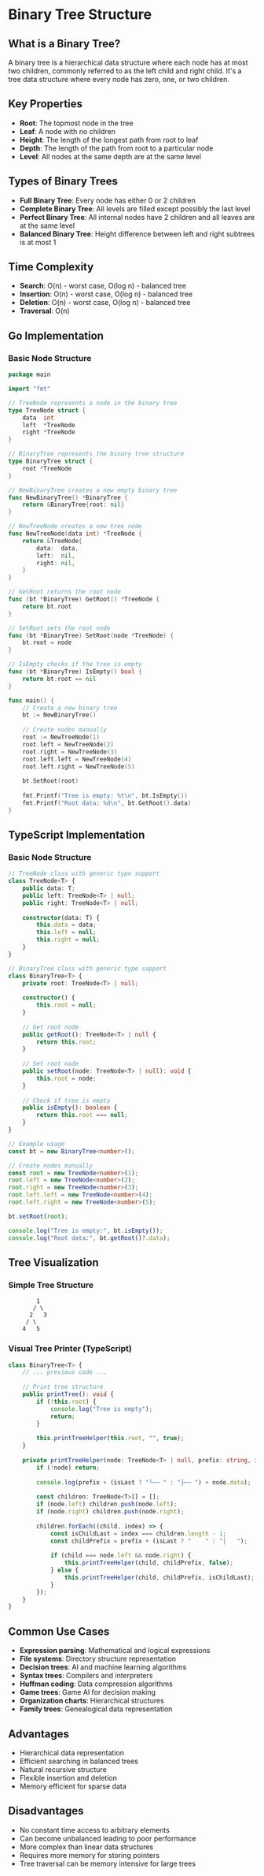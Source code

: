 # Binary Tree Structure

## What is a Binary Tree?

A binary tree is a hierarchical data structure where each node has at most two children, commonly referred to as the left child and right child. It's a tree data structure where every node has zero, one, or two children.

## Key Properties

- **Root**: The topmost node in the tree
- **Leaf**: A node with no children
- **Height**: The length of the longest path from root to leaf
- **Depth**: The length of the path from root to a particular node
- **Level**: All nodes at the same depth are at the same level

## Types of Binary Trees

- **Full Binary Tree**: Every node has either 0 or 2 children
- **Complete Binary Tree**: All levels are filled except possibly the last level
- **Perfect Binary Tree**: All internal nodes have 2 children and all leaves are at the same level
- **Balanced Binary Tree**: Height difference between left and right subtrees is at most 1

## Time Complexity

- **Search**: O(n) - worst case, O(log n) - balanced tree
- **Insertion**: O(n) - worst case, O(log n) - balanced tree
- **Deletion**: O(n) - worst case, O(log n) - balanced tree
- **Traversal**: O(n)

## Go Implementation

### Basic Node Structure

```go
package main

import "fmt"

// TreeNode represents a node in the binary tree
type TreeNode struct {
    data  int
    left  *TreeNode
    right *TreeNode
}

// BinaryTree represents the binary tree structure
type BinaryTree struct {
    root *TreeNode
}

// NewBinaryTree creates a new empty binary tree
func NewBinaryTree() *BinaryTree {
    return &BinaryTree{root: nil}
}

// NewTreeNode creates a new tree node
func NewTreeNode(data int) *TreeNode {
    return &TreeNode{
        data:  data,
        left:  nil,
        right: nil,
    }
}

// GetRoot returns the root node
func (bt *BinaryTree) GetRoot() *TreeNode {
    return bt.root
}

// SetRoot sets the root node
func (bt *BinaryTree) SetRoot(node *TreeNode) {
    bt.root = node
}

// IsEmpty checks if the tree is empty
func (bt *BinaryTree) IsEmpty() bool {
    return bt.root == nil
}

func main() {
    // Create a new binary tree
    bt := NewBinaryTree()
    
    // Create nodes manually
    root := NewTreeNode(1)
    root.left = NewTreeNode(2)
    root.right = NewTreeNode(3)
    root.left.left = NewTreeNode(4)
    root.left.right = NewTreeNode(5)
    
    bt.SetRoot(root)
    
    fmt.Printf("Tree is empty: %t\n", bt.IsEmpty())
    fmt.Printf("Root data: %d\n", bt.GetRoot().data)
}
```

## TypeScript Implementation

### Basic Node Structure

```typescript
// TreeNode class with generic type support
class TreeNode<T> {
    public data: T;
    public left: TreeNode<T> | null;
    public right: TreeNode<T> | null;
    
    constructor(data: T) {
        this.data = data;
        this.left = null;
        this.right = null;
    }
}

// BinaryTree class with generic type support
class BinaryTree<T> {
    private root: TreeNode<T> | null;
    
    constructor() {
        this.root = null;
    }
    
    // Get root node
    public getRoot(): TreeNode<T> | null {
        return this.root;
    }
    
    // Set root node
    public setRoot(node: TreeNode<T> | null): void {
        this.root = node;
    }
    
    // Check if tree is empty
    public isEmpty(): boolean {
        return this.root === null;
    }
}

// Example usage
const bt = new BinaryTree<number>();

// Create nodes manually
const root = new TreeNode<number>(1);
root.left = new TreeNode<number>(2);
root.right = new TreeNode<number>(3);
root.left.left = new TreeNode<number>(4);
root.left.right = new TreeNode<number>(5);

bt.setRoot(root);

console.log("Tree is empty:", bt.isEmpty());
console.log("Root data:", bt.getRoot()?.data);
```

## Tree Visualization

### Simple Tree Structure

```
        1
       / \
      2   3
     / \
    4   5
```

### Visual Tree Printer (TypeScript)

```typescript
class BinaryTree<T> {
    // ... previous code ...
    
    // Print tree structure
    public printTree(): void {
        if (!this.root) {
            console.log("Tree is empty");
            return;
        }
        
        this.printTreeHelper(this.root, "", true);
    }
    
    private printTreeHelper(node: TreeNode<T> | null, prefix: string, isLast: boolean): void {
        if (!node) return;
        
        console.log(prefix + (isLast ? "└── " : "├── ") + node.data);
        
        const children: TreeNode<T>[] = [];
        if (node.left) children.push(node.left);
        if (node.right) children.push(node.right);
        
        children.forEach((child, index) => {
            const isChildLast = index === children.length - 1;
            const childPrefix = prefix + (isLast ? "    " : "│   ");
            
            if (child === node.left && node.right) {
                this.printTreeHelper(child, childPrefix, false);
            } else {
                this.printTreeHelper(child, childPrefix, isChildLast);
            }
        });
    }
}
```

## Common Use Cases

- **Expression parsing**: Mathematical and logical expressions
- **File systems**: Directory structure representation
- **Decision trees**: AI and machine learning algorithms
- **Syntax trees**: Compilers and interpreters
- **Huffman coding**: Data compression algorithms
- **Game trees**: Game AI for decision making
- **Organization charts**: Hierarchical structures
- **Family trees**: Genealogical data representation

## Advantages

- Hierarchical data representation
- Efficient searching in balanced trees
- Natural recursive structure
- Flexible insertion and deletion
- Memory efficient for sparse data

## Disadvantages

- No constant time access to arbitrary elements
- Can become unbalanced leading to poor performance
- More complex than linear data structures
- Requires more memory for storing pointers
- Tree traversal can be memory intensive for large trees